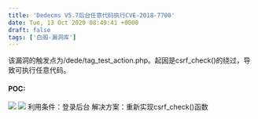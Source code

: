 ```yaml
---
title: 'Dedecms V5.7后台任意代码执行CVE-2018-7700'
date: Tue, 13 Oct 2020 08:49:41 +0000
draft: false
tags: ['白阁-漏洞库']
---
```


该漏洞的触发点为/dede/tag\_test\_action.php。起因是csrf\_check()的绕过，导致可执行任意代码。

#### POC:

![](https://www.bylibrary.cn/wp-content/uploads/2020/10/QQ截图20201013164619.jpg) ![](https://www.bylibrary.cn/wp-content/uploads/2020/10/20180328005501-96c638a6-31df-1.png) 利用条件：登录后台 解决方案：重新实现csrf\_check()函数